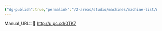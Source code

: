 ```yaml
---
{"dg-publish":true,"permalink":"/2-areas/studio/machines/machine-list/m100/","dgHomeLink":true,"dgPassFrontmatter":false}
---
```



Manual_URL:: 📄 http://u.pc.cd/0TK7
